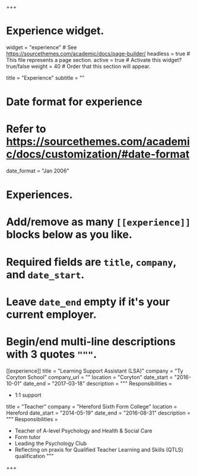 +++
# Experience widget.
widget = "experience"  # See https://sourcethemes.com/academic/docs/page-builder/
headless = true  # This file represents a page section.
active = true  # Activate this widget? true/false
weight = 40  # Order that this section will appear.

title = "Experience"
subtitle = ""

# Date format for experience
#   Refer to https://sourcethemes.com/academic/docs/customization/#date-format
date_format = "Jan 2006"

# Experiences.
#   Add/remove as many `[[experience]]` blocks below as you like.
#   Required fields are `title`, `company`, and `date_start`.
#   Leave `date_end` empty if it's your current employer.
#   Begin/end multi-line descriptions with 3 quotes `"""`.
[[experience]]
  title = "Learning Support Assistant (LSA)"
  company = "Ty Coryton School"
  company_url = ""
  location = "Coryton"
  date_start = "2016-10-01"
  date_end = "2017-03-18"
  description = """
  Responsibilities =
  
  * 1:1 support
  
  title = "Teacher"
  company = "Hereford Sixth Form College"
  location = Hereford
  date_start = "2014-05-19"
  date_end = "2016-08-31"
  description = """
  Responsibilities =
  
  * Teacher of A-level Psychology and Health & Social Care
  * Form tutor
  * Leading the Psychology Club
  * Reflecting on praxis for Qualified Teacher Learning and Skills (QTLS) qualification
  """

+++
